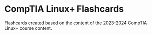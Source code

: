 # CompTIA Linux+ Flashcards
Flashcards created based on the content of the 2023-2024 CompTIA Linux+ course content.
